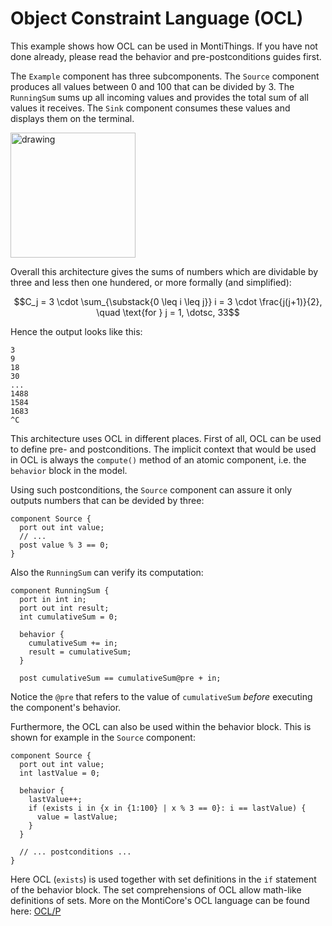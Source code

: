 # Object Constraint Language (OCL)

This example shows how OCL can be used in MontiThings.
If you have not done already, please read the behavior and pre-postconditions 
guides first.

The `Example` component has three subcomponents. 
The `Source` component produces all values between 0 and 100 that can be divided
by 3.
The `RunningSum` sums up all incoming values and provides the total sum of all
values it receives.
The `Sink` component consumes these values and displays them on the 
terminal.

<img src="docs/OCL.png" alt="drawing" height="200px"/>

Overall this architecture gives the sums of numbers which are dividable by three
and less then one hundered, or more formally (and simplified):
```math
C_j =  3 \cdot \sum_{\substack{0 \leq i \leq j}} i = 3 \cdot \frac{j(j+1)}{2}, \quad \text{for } j = 1, \dotsc, 33
```

Hence the output looks like this:
```
3
9
18
30
...
1488
1584
1683
^C
```

This architecture uses OCL in different places.
First of all, OCL can be used to define pre- and postconditions.
The implicit context that would be used in OCL is always the `compute()` method
of an atomic component, i.e. the `behavior` block in the model.

Using such postconditions, the `Source` component can assure it only outputs 
numbers that can be devided by three:
```
component Source {
  port out int value;
  // ...
  post value % 3 == 0;
}
```

Also the `RunningSum` can verify its computation:
```
component RunningSum {
  port in int in;
  port out int result;
  int cumulativeSum = 0;

  behavior {
    cumulativeSum += in;
    result = cumulativeSum;
  }

  post cumulativeSum == cumulativeSum@pre + in;
```

Notice the `@pre` that refers to the value of `cumulativeSum` _before_ executing
the component's behavior.

Furthermore, the OCL can also be used within the behavior block. 
This is shown for example in the `Source` component:
```
component Source {
  port out int value;
  int lastValue = 0;

  behavior {
    lastValue++;
    if (exists i in {x in {1:100} | x % 3 == 0}: i == lastValue) {
      value = lastValue;
    }
  }

  // ... postconditions ...
}
``` 

Here OCL (`exists`) is used together with set definitions in the `if` statement 
of the behavior block.
The set comprehensions of OCL allow math-like definitions of sets. 
More on the MontiCore's OCL language can be found here:
[OCL/P](https://git.rwth-aachen.de/monticore/languages/OCL)




